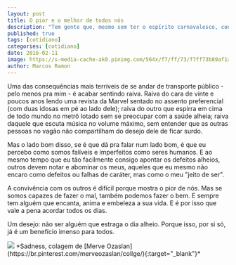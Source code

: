 ```yaml
---
layout: post
title: O pior e o melhor de todos nós
description: "Tem gente que, mesmo sem ter o espírito carnavalesco, consegue se fantasiar do que não é e aproveitar essa época do ano da melhor forma possível. Afinal, é tudo diversão e alegria e desapego."
published: true
tags: [cotidiano]
categories: [cotidiano]
date: 2016-02-11
image: https://s-media-cache-ak0.pinimg.com/564x/f7/ff/73/f7ff73b89af1adaee314c6237e8f29a0.jpg
author: Marcos Ramon
---
```


Uma das consequências mais terríveis de se andar de transporte público - pelo menos pra mim - é acabar sentindo raiva. Raiva do cara de vinte e poucos anos lendo uma revista da Marvel sentado no assento preferencial (com duas idosas em pé ao lado dele); raiva do outro que espirra em cima de todo mundo no metrô lotado sem se preocupar com a saúde alheia; raiva daquele que escuta música no volume máximo, sem entender que as outras pessoas no vagão não compartilham do desejo dele de ficar surdo.

Mas o lado bom disso, se é que dá pra falar num lado bom, é que eu percebo como somos falíveis e imperfeitos como seres humanos. E ao mesmo tempo que eu tão facilmente consigo apontar os defeitos alheios, outros devem notar e abominar os meus, aqueles que eu mesmo não encaro como defeitos ou falhas de caráter, mas como o meu "jeito de ser".

A convivência com os outros é difícil porque mostra o pior de nós. Mas se somos capazes de fazer o mal, também podemos fazer o bem. E sempre tem alguém que encanta, anima e embeleza a sua vida. E é por isso que vale a pena acordar todos os dias.

Um desejo: não ser alguém que estraga o dia alheio. Porque isso, por si só, já é um benefício imenso para todos.

<img src="https://s-media-cache-ak0.pinimg.com/564x/f7/ff/73/f7ff73b89af1adaee314c6237e8f29a0.jpg">
*Sadness, colagem de [Merve Ozaslan](https://br.pinterest.com/merveozaslan/collge/){:target="_blank"}*
